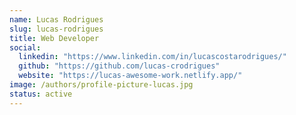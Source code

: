 ```yaml
---
name: Lucas Rodrigues
slug: lucas-rodrigues
title: Web Developer
social:
  linkedin: "https://www.linkedin.com/in/lucascostarodrigues/"
  github: "https://github.com/lucas-crodrigues"
  website: "https://lucas-awesome-work.netlify.app/"
image: /authors/profile-picture-lucas.jpg
status: active
---
```

